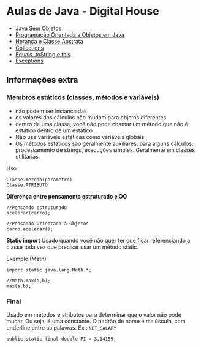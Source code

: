 # Aulas de Java - Digital House

- [Java Sem Objetos](https://github.com/ninalofrese/javadh/tree/master/javaSemObjetos#introdução-ao-java-sem-objetos)
- [Programação Orientada a Objetos em Java](https://github.com/ninalofrese/javadh/tree/master/javaPOO#javacomobjetos)
- [Herança e Classe Abstrata](https://github.com/ninalofrese/javadh/tree/master/herancaClasseAbstrata#classe-abstrata-e-heranças)
- [Collections](https://github.com/ninalofrese/javadh/tree/master/collection#collection-em-java)
- [Equals, toString e this](https://github.com/ninalofrese/javadh/tree/master/equalsToStringThis#equals-tostring-e-this)
- [Exceptions](https://github.com/ninalofrese/javadh/tree/master/exception#exceptions)

## Informações extra

### Membros estáticos (classes, métodos e variáveis)
- não podem ser instanciadas
- os valores dos cálculos não mudam para objetos diferentes
- dentro de uma classe, você não pode chamar um método que não é estático dentro de um estático
- Não use variáveis estáticas como variáveis globais.
- Os métodos estáticos são geralmente auxiliares, para alguns cálculos, processamento de strings, execuções simples. Geralmente em classes utilitárias.

Uso:

```
Classe.metodo(parametro)
Classe.ATRIBUTO
```

**Diferença entre pensamento estruturado e OO**
```
//Pensando estruturado
acelerar(carro);

//Pensando Orientado a Objetos
carro.acelerar();
```

**Static import**
Usado quando você não quer ter que ficar referenciando a classe toda vez que precisar usar um método static.

Exemplo (Math)
```
import static java.lang.Math.*;

//Math.max(a,b);
max(a,b);
```

### Final
Usado em métodos e atributos para determinar que o valor não pode mudar. Ou seja, é uma constante. O padrão de nome é maiúscula, com underline entre as palavras. Ex.: `NET_SALARY`

```
public static final double PI = 3.14159;
```
